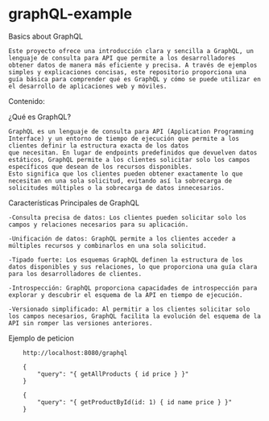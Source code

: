 # graphQL-example
Basics about GraphQL

    Este proyecto ofrece una introducción clara y sencilla a GraphQL, un lenguaje de consulta para API que permite a los desarrolladores obtener datos de manera más eficiente y precisa. A través de ejemplos simples y explicaciones concisas, este repositorio proporciona una guía básica para comprender qué es GraphQL y cómo se puede utilizar en el desarrollo de aplicaciones web y móviles.

Contenido:     



¿Qué es GraphQL?

    GraphQL es un lenguaje de consulta para API (Application Programming Interface) y un entorno de tiempo de ejecución que permite a los clientes definir la estructura exacta de los datos
    que necesitan. En lugar de endpoints predefinidos que devuelven datos estáticos, GraphQL permite a los clientes solicitar solo los campos específicos que desean de los recursos disponibles.
    Esto significa que los clientes pueden obtener exactamente lo que necesitan en una sola solicitud, evitando así la sobrecarga de solicitudes múltiples o la sobrecarga de datos innecesarios.

   




Características Principales de GraphQL

    -Consulta precisa de datos: Los clientes pueden solicitar solo los campos y relaciones necesarios para su aplicación.

    -Unificación de datos: GraphQL permite a los clientes acceder a múltiples recursos y combinarlos en una sola solicitud.

    -Tipado fuerte: Los esquemas GraphQL definen la estructura de los datos disponibles y sus relaciones, lo que proporciona una guía clara para los desarrolladores de clientes.

    -Introspección: GraphQL proporciona capacidades de introspección para explorar y descubrir el esquema de la API en tiempo de ejecución.

    -Versionado simplificado: Al permitir a los clientes solicitar solo los campos necesarios, GraphQL facilita la evolución del esquema de la API sin romper las versiones anteriores.



Ejemplo de peticion
    
        http://localhost:8080/graphql    

        {
            "query": "{ getAllProducts { id price } }"
        }

        {
            "query": "{ getProductById(id: 1) { id name price } }"
        }

